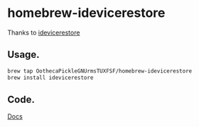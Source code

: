 homebrew-idevicerestore
====================

Thanks to [idevicerestore](https://github.com/libimobiledevice/idevicerestore "Restore/upgrade firmware of iOS devices")

Usage.
-----------------
``` bash
brew tap OothecaPickleGNUrmsTUXFSF/homebrew-idevicerestore
brew install idevicerestore
```

Code.
-----------------
[Docs](http://www.libimobiledevice.org)

